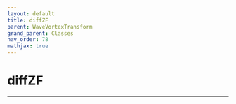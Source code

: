 ```yaml
---
layout: default
title: diffZF
parent: WaveVortexTransform
grand_parent: Classes
nav_order: 78
mathjax: true
---
```


#  diffZF




---

